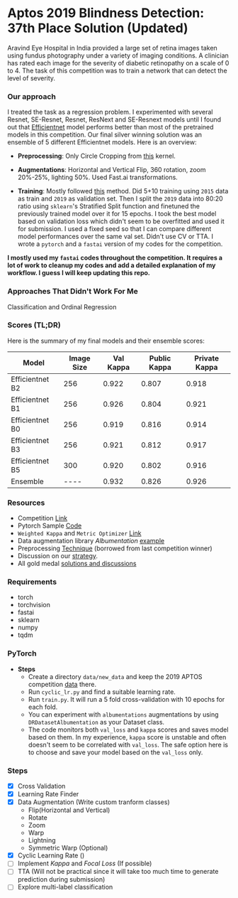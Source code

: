 # Aptos 2019 Blindness Detection: 37th Place Solution (Updated)
Aravind Eye Hospital in India provided a large set of retina images taken using fundus photography under a variety of imaging conditions. A clinician has rated each image for the severity of diabetic retinopathy on a scale of 0 to 4.
The task of this competition was to train a network that can detect the level of severity.

### Our approach
I treated the task as a regression problem. I experimented with several Resnet, SE-Resnet, Resnet, ResNext and SE-Resnext models until
I found out that [Efficientnet](https://arxiv.org/abs/1905.11946) model performs better than most
of the pretrained models in this competition. Our final silver winning solution was an ensemble of 5 different
Efficientnet models. Here is an overview:

- **Preprocessing**:   Only Circle Cropping from [this](https://www.kaggle.com/tanlikesmath/diabetic-retinopathy-resnet50-binary-cropped) kernel.
- **Augmentations**: Horizontal and Vertical Flip, 360 rotation, zoom 20%-25%, lighting 50%. Used Fast.ai transformations.

- **Training**:  Mostly followed [this](https://www.kaggle.com/c/aptos2019-blindness-detection/discussion/100815#latest-582005) method. Did 5+10 training using `2015` data as train and `2019` as validation set. Then I split the `2019` data into 80:20 ratio using `sklearn`'s Stratified Split function and finetuned the previously trained model over it for 15 epochs. I took the best model based on validation loss which didn't seem to be overfitted and used it for submission. I used a fixed seed so that I can compare different model performances over the same val set. Didn't use CV or TTA.
I wrote a `pytorch` and a `fastai` version of my codes for the competition.

**I mostly used my `fastai` codes throughout the competition. It requires a lot of work to cleanup my 
codes and add a detailed explanation of my workflow. I guess I will keep updating this repo.** 

### Approaches That Didn't Work For Me
Classification and Ordinal Regression 

### Scores (TL;DR)
Here is the summary of my final models and their ensemble scores: 

| Model           | Image Size | Val Kappa | Public Kappa | Private Kappa |
|-----------------|------------|-----------|--------------|---------------|
| Efficientnet B2 | 256        | 0\.922    | 0\.807       | 0\.918        |
| Efficientnet B1 | 256        | 0\.926    | 0\.804       | 0\.921        |
| Efficientnet B0 | 256        | 0\.919    | 0\.816       | 0\.914        |
| Efficientnet B3 | 256        | 0\.921    | 0\.812       | 0\.917        |
| Efficientnet B5 | 300        | 0\.920     | 0\.802       | 0\.916        |
| Ensemble        | ----      | 0\.932    | 0\.826       | 0\.926        |
 
### Resources 
- Competition [Link](https://www.kaggle.com/c/aptos2019-blindness-detection)
- Pytorch Sample [Code](https://www.kaggle.com/abhishek/very-simple-pytorch-training-0-59)
- `Weighted Kappa` and `Metric Optimizer`  [Link](https://www.kaggle.com/tanlikesmath/intro-aptos-diabetic-retinopathy-eda-starter/notebook)
- Data augmentation library *Albumentation* [example](https://www.kaggle.com/leighplt/pytorch-tutorial-dataset-data-preparetion-stage)
- Preprocessing [Technique](https://www.kaggle.com/ratthachat/aptos-simple-preprocessing-decoloring-cropping) (borrowed from last competition winner)
- Discussion on our [strategy](https://www.kaggle.com/c/aptos2019-blindness-detection/discussion/108017#latest-622514 ).
-  All gold medal [solutions and discussions](https://www.kaggle.com/c/aptos2019-blindness-detection/discussion/108307#latest-624716)


### Requirements
- torch
- torchvision
- fastai
- sklearn
- numpy
- tqdm

### PyTorch 
- **Steps**
  - Create a directory `data/new_data` and keep the 2019 APTOS competition [data](https://www.kaggle.com/c/aptos2019-blindness-detection/data) there.
  - Run `cyclic_lr.py` and find a suitable learning rate.
  - Run `train.py`. It will run a 5 fold cross-validation with 10 epochs for each fold.  
  -  You can experiment with `albumentations` augmentations by using `DRDatasetAlbumentation` as your Dataset class.
  - The code monitors both `val_loss` and `kappa` scores and saves model based on them. In my experience, `kappa` score is unstable and often doesn't
  seem to be correlated with `val_loss`. The safe option here is to choose and save your model based on the `val_loss` only.
   
### Steps

- [x] Cross Validation
- [x] Learning Rate Finder
- [x] Data Augmentation (Write custom tranform classes)
  * Flip(Horizontal and Vertical)
  * Rotate
  * Zoom
  * Warp
  * Lightning
  * Symmetric Warp (Optional)
- [x] Cyclic Learning Rate ()
- [ ] Implement *Kappa* and *Focal Loss* (If possible)
- [ ] TTA (Will not be practical since it will take too much time to generate prediction
during submission)
- [ ] Explore multi-label classification